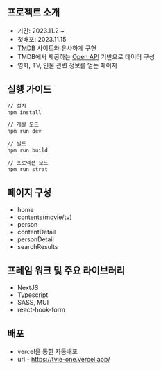 ## 프로젝트 소개

- 기간: 2023.11.2 ~
- 첫배포: 2023.11.15
- [TMDB](https://www.themoviedb.org/) 사이트와 유사하게 구현
- TMDB에서 제공하는 [Open API](https://developer.themoviedb.org/reference/intro/getting-started) 기반으로 데이터 구성
- 영화, TV, 인물 관련 정보를 얻는 페이지

## 실행 가이드

```bash
// 설치
npm install

// 개발 모드
npm run dev

// 빌드
npm run build

// 프로덕션 모드
npm run strat
```

## 페이지 구성

- home
- contents(movie/tv)
- person
- contentDetail
- personDetail
- searchResults

## 프레임 워크 및 주요 라이브러리

- NextJS
- Typescript
- SASS, MUI
- react-hook-form

## 배포

- vercel을 통한 자동배포
- url - https://tvie-one.vercel.app/

